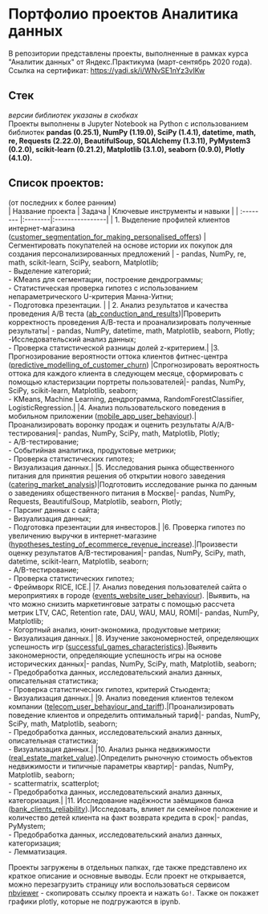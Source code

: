 # Портфолио проектов Аналитика данных
В репозитории представлены проекты, выполненные в рамках курса "Аналитик данных" от Яндекс.Практикума (март-сентябрь 2020 года).<br>
Ссылка на сертификат: https://yadi.sk/i/WNvSE1nYz3vIKw<br>

## Стек<br>
*версии библиотек указаны в скобках*<br>
Проекты выполнены в Jupyter Notebook на Python с использованием библиотек **pandas (0.25.1), NumPy (1.19.0), SciPy (1.4.1), datetime, math, re, Requests (2.22.0), BeautifulSoup, SQLAlchemy (1.3.11), PyMystem3 (0.2.0), scikit-learn (0.21.2), Matplotlib (3.1.0), seaborn (0.9.0), Plotly (4.1.0).**

## Список проектов:<br>
(от последних к более ранним)<br>
| Название проекта | Задача | Ключевые инструменты и навыки |
| :-------- |:--------|:----------------|
| 1. Выделение профилей клиентов интернет-магазина ([customer_segmentation_for_making_personalised_offers](https://github.com/DariaStaroff/data_analytics_projects_rus/tree/main/customer_segmentation_for_making_personalised_offers)) | Сегментировать покупателей на основе истории их покупок для создания персонализированных предложений  | - pandas, NumPy, re, math, scikit-learn, SciPy, seaborn, Matplotlib; <br> - Выделение категорий;  <br> - KMeans для сегментации, построение дендрограммы; <br> - Статистическая проверка гипотез с использованием непараметрического U-критерия Манна-Уитни; <br> - Подготовка презентации. |
| 2. Анализ результатов и качества проведения А/В теста ([ab_conduction_and_results](https://github.com/DariaStaroff/data_analytics_projects_rus/tree/main/ab_conduction_and_results))|Проверить корректность проведения А/В-теста и проанализировать полученные результаты| - pandas, NumPy, datetime, math, Matplotlib, seaborn, Plotly; <br> -Исследовательский анализ данных; <br> - Проверка статистической разницы долей z-критерием.|
|3. Прогнозирование вероятности оттока клиентов фитнес-центра ([predictive_modelling_of_customer_churn](https://github.com/DariaStaroff/data_analytics_projects_rus/tree/main/predictive_modelling_of_customer_churn)) |Спрогнозировать вероятность оттока для каждого клиента в следующем месяце, сформировать с помощью кластеризации портреты пользователей|- pandas, NumPy, SciPy, scikit-learn, Matplotlib, seaborn; <br> - KMeans, Machine Learning, дендрограмма, RandomForestClassifier, LogisticRegression.|
|4. Анализ пользовательского поведения в мобильном приложении ([mobile_app_user_behaviour](https://github.com/DariaStaroff/data_analytics_projects_rus/tree/main/mobile_app_user_behaviour)).|Проанализировать воронку продаж и оценить результаты A/A/B-тестирования|- pandas, NumPy, SciPy, math, Matplotlib, Plotly; <br> - A/B-тестирование; <br> - Событийная аналитика, продуктовые метрики;  <br> - Проверка статистических гипотез; <br> - Визуализация данных.|
|5. Исследования рынка общественного питания для принятия решения об открытии нового заведения ([catering_market_analysis](https://github.com/DariaStaroff/data_analytics_projects_rus/tree/main/catering_market_analysis))|Подготовить исследование рынка по данным о заведениях общественного питания в Москве|- pandas, NumPy, Requests, BeautifulSoup, Matplotlib, seaborn, Plotly; <br> - Парсинг данных с сайта; <br> - Визуализация данных; <br> - Подготовка презентации для инвесторов.|
|6. Проверка гипотез по увеличению выручки в интернет-магазине ([hypotheses_testing_of_ecommerce_revenue_increase](https://github.com/DariaStaroff/data_analytics_projects_rus/tree/main/hypotheses_testing_of_ecommerce_revenue_increase)).|Произвести оценку результатов A/B-тестирования|- pandas, NumPy, SciPy, math, datetime, scikit-learn, Matplotlib, seaborn; <br> - A/B-тестирование;  <br> - Проверка статистических гипотез; <br> - Фреймворк RICE, ICE.|
|7. Анализ поведения пользователей сайта о мероприятиях в городе ([events_website_user_behaviour](https://github.com/DariaStaroff/data_analytics_projects_rus/tree/main/events_website_user_behaviour)). |Выявить, на что можно снизить маркетинговые затраты с помощью  рассчета метрик LTV, CAC, Retention rate, DAU, WAU, MAU, ROMI|- pandas, NumPy, Matplotlib; <br> - Когортный анализ, юнит-экономика, продуктовые метрики; <br> - Визуализация данных.|
|8. Изучение закономерностей, определяющих успешность игр ([successful_games_characteristics](https://github.com/DariaStaroff/data_analytics_projects_rus/tree/main/successful_games_characteristics)).|Выявить закономерности, определяющие успешность игры на основе исторических данных|- pandas, NumPy, SciPy, math, Matplotlib, seaborn; <br> - Предобработка данных, исследовательский анализ данных, описательная статистика; <br> - Проверка статистических гипотез, критерий Стьюдента; <br> - Визуализация данных.|
|9. Анализ поведения клиентов телеком компании ([telecom_user_behaviour_and_tariff](https://github.com/DariaStaroff/data_analytics_projects_rus/tree/main/telecom_user_behaviour_and_tariff)).|Проанализировать поведение клиентов и определить  оптимальный тариф|- pandas, NumPy, SciPy, math, Matplotlib, seaborn; <br> - Предобработка данных, исследовательский анализ данных, описательная статистика; <br> - Визуализация данных.|
|10. Анализ рынка недвижимости ([real_estate_market_value](https://github.com/DariaStaroff/data_analytics_projects_rus/tree/main/real_estate_market_value)).|Определить рыночную стоимость объектов недвижимости и типичные параметры квартир|- pandas, NumPy, Matplotlib, seaborn; <br> -  scattermatrix, scatterplot; <br> - Предобработка данных, исследовательский анализ данных, категоризация.|
|11. Исследование надёжности заёмщиков банка ([bank_clients_reliability](https://github.com/DariaStaroff/data_analytics_projects_rus/tree/main/bank_clients_reliability)).|Исследовать, влияет ли семейное положение и количество детей клиента на факт возврата кредита в срок|- pandas, PyMystem; <br> - Предобработка данных, исследовательский анализ данных, категоризация; <br> - Лемматизация.

Проекты загружены в отдельных папках, где также представлено их краткое описание и основные выводы. Если проект не открывается, можно перезагрузить страницу или воспользоваться сервисом [nbviewer](https://nbviewer.jupyter.org/) - скопировать ссылку проекта и нажать `Go!`. Также он покажет графики plotly, которые не подгружаются в ipynb. 
